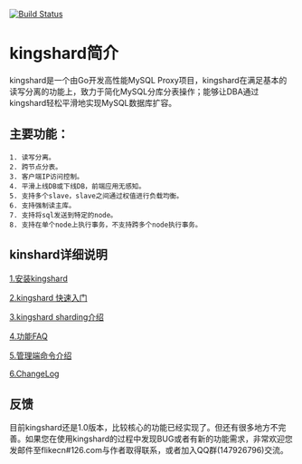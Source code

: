 [![Build Status](https://travis-ci.org/flike/kingshard.svg?branch=master)](https://travis-ci.org/flike/kingshard)

# kingshard简介

kingshard是一个由Go开发高性能MySQL Proxy项目，kingshard在满足基本的读写分离的功能上，致力于简化MySQL分库分表操作；能够让DBA通过kingshard轻松平滑地实现MySQL数据库扩容。

## 主要功能：	

	1. 读写分离。
	2. 跨节点分表。
	3. 客户端IP访问控制。
	4. 平滑上线DB或下线DB，前端应用无感知。
	5. 支持多个slave，slave之间通过权值进行负载均衡。
	6. 支持强制读主库。
	7. 支持将sql发送到特定的node。
	8. 支持在单个node上执行事务，不支持跨多个node执行事务。
	
## kinshard详细说明

[1.安装kingshard](./doc/KingDoc/kingshard_install_document.md)

[2.kingshard 快速入门](./doc/KingDoc/kingshard_quick_try.md)

[3.kingshard sharding介绍](./doc/KingDoc/kingshard_sharding_introduce.md)

[4.功能FAQ](./doc/KingDoc/function_FAQ.md)

[5.管理端命令介绍](./doc/KingDoc/admin_command_introduce.md)

[6.ChangeLog](./doc/KingDoc/change_log_CN.md)

## 反馈
目前kingshard还是1.0版本，比较核心的功能已经实现了。但还有很多地方不完善。如果您在使用kingshard的过程中发现BUG或者有新的功能需求，非常欢迎您发邮件至flikecn#126.com与作者取得联系，或者加入QQ群(147926796)交流。
